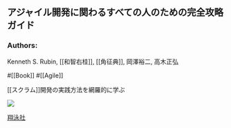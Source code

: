 ## アジャイル開発に関わるすべての人のための完全攻略ガイド

### Authors:
Kenneth S. Rubin, [[和智右桂]], [[角征典]], 岡澤裕二, 高木正弘

#[[Book]] #[[Agile]]

[[スクラム]]開発の実践方法を網羅的に学ぶ

![](https://www.seshop.com/static/images/product/17008/L.png)

[翔泳社](https://www.shoeisha.co.jp/book/detail/9784798130507)